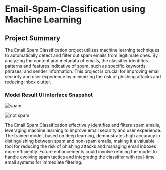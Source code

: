 # Email-Spam-Classification using Machine Learning 

## Project Summary
The Email Spam Classification project utilizes machine learning techniques to automatically detect and filter out spam emails from legitimate ones. By analyzing the content and metadata of emails, the classifier identifies patterns and features indicative of spam, such as specific keywords, phrases, and sender information. This project is crucial for improving email security and user experience by minimizing the risk of phishing attacks and reducing inbox clutter.

### Model Result UI interface Snapshot
![spam](https://github.com/user-attachments/assets/52be7d18-b7df-4a22-9af5-bae0764986a1)

![not spam](https://github.com/user-attachments/assets/98fcfa84-4825-4f97-9529-51cdb4fc2a31)

The Email Spam Classification effectively identifies and filters spam emails, leveraging machine learning to improve email security and user experience. The trained model, based on deep learning, demonstrates high accuracy in distinguishing between spam and non-spam emails, making it a valuable tool for reducing the risk of phishing attacks and managing email inboxes more efficiently. Future enhancements could involve refining the model to handle evolving spam tactics and integrating the classifier with real-time email systems for immediate filtering.
